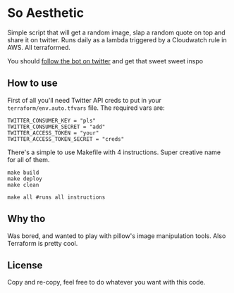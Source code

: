 # So Aesthetic

Simple script that will get a random image, slap a random quote on top and share it on twitter. Runs daily as a lambda triggered by a Cloudwatch rule in AWS. All terraformed.

You should [follow the bot on twitter](https://twitter.com/roboinspo) and get that sweet sweet inspo

## How to use

First of all you'll need Twitter API creds to put in your `terraform/env.auto.tfvars` file. The required vars are:

```shell
TWITTER_CONSUMER_KEY = "pls"
TWITTER_CONSUMER_SECRET = "add"
TWITTER_ACCESS_TOKEN = "your"
TWITTER_ACCESS_TOKEN_SECRET = "creds"
```

There's a simple to use Makefile with 4 instructions. Super creative name for all of them.

```shell
make build
make deploy
make clean

make all #runs all instructions
```

## Why tho

Was bored, and wanted to play with pillow's image manipulation tools. Also Terraform is pretty cool.

## License

Copy and re-copy, feel free to do whatever you want with this code.
